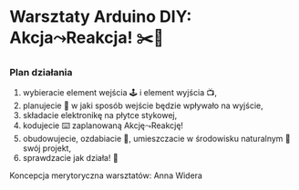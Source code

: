 # Warsztaty Arduino DIY: Akcja⤳Reakcja! ✂️📐

### Plan działania 
1. wybieracie element wejścia 🕹️ i element wyjścia 📺, 
2. planujecie 🔎 w jaki sposób wejście będzie wpływało na wyjście, 
3. składacie elektronikę na płytce stykowej, 
4. kodujecie ⌨️ zaplanowaną Akcję⤳Reakcję!
5. obudowujecie, ozdabiacie 🎊, umieszczacie w środowisku naturalnym 🍃 swój projekt, 
6. sprawdzacie jak działa! 🎉 


Koncepcja merytoryczna warsztatów: Anna Widera
